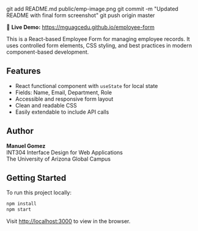 git add README.md public/emp-image.png
git commit -m "Updated README with final form screenshot"
git push origin master



🔗 **Live Demo:** https://mguagcedu.github.io/employee-form



This is a React-based Employee Form for managing employee records. It uses controlled form elements, CSS styling, and best practices in modern component-based development.

## Features

- React functional component with `useState` for local state
- Fields: Name, Email, Department, Role
- Accessible and responsive form layout
- Clean and readable CSS
- Easily extendable to include API calls

## Author

**Manuel Gomez**  
INT304  Interface Design for Web Applications  
The University of Arizona Global Campus

## Getting Started

To run this project locally:

```bash
npm install
npm start
```

Visit [http://localhost:3000](http://localhost:3000) to view in the browser.

